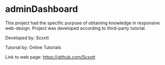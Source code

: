 # adminDashboard
This project had the specific purpose of obtaining knowledge in responsive web-design. Project was developed according to third-party tutorial.

Developed by: Scxxtt

Tutorial by: Online Tutorials


Link to web page: https://github.com/Scxxtt
